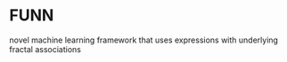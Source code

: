 # FUNN
novel machine learning framework that uses expressions with underlying fractal associations 
